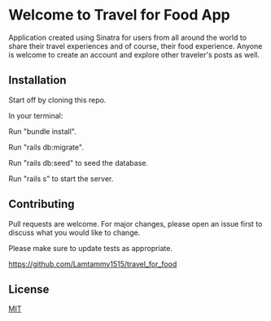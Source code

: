 # Welcome to Travel for Food App
Application created using Sinatra for users from all around the world to share their travel experiences and of course, their food experience. Anyone is welcome to create an account and explore other traveler's posts as well. 

## Installation

Start off by cloning this repo. 

In your terminal:

Run "bundle install".

Run "rails db:migrate". 

Run "rails db:seed" to seed the database. 

Run "rails s" to start the server. 


## Contributing
Pull requests are welcome. For major changes, please open an issue first to discuss what you would like to change.

Please make sure to update tests as appropriate.

https://github.com/Lamtammy1515/travel_for_food


## License
[MIT](https://github.com/Lamtammy1515/travel_for_food/blob/master/travel_for_food/travel_for_food/LICENSE.md)


